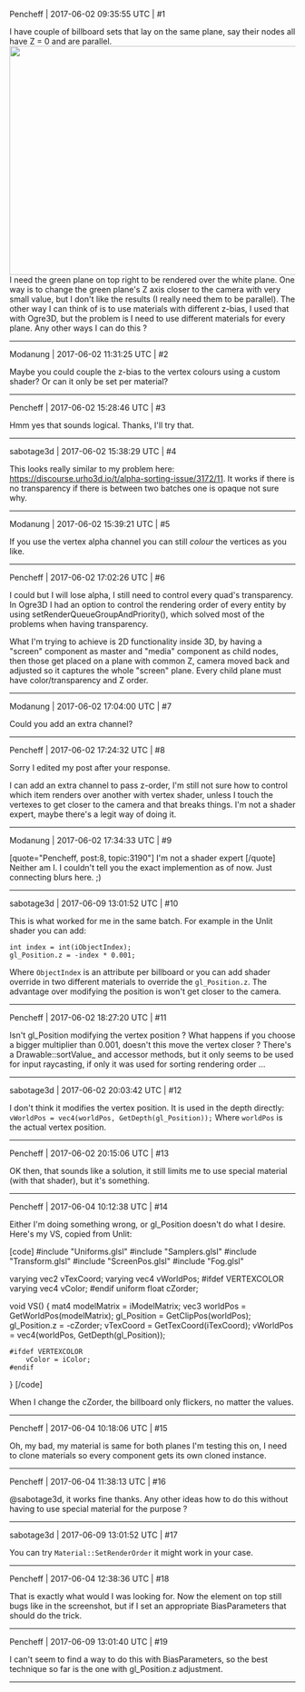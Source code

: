 Pencheff | 2017-06-02 09:35:55 UTC | #1

I have couple of billboard sets that lay on the same plane, say their nodes all have Z = 0 and are parallel.
<img src="//cdck-file-uploads-global.s3.dualstack.us-west-2.amazonaws.com/standard17/uploads/urho3d/original/1X/34d8f36607700192a0013bef068d9eeed1cce086.png" width="690" height="403">
I need the green plane on top right to be rendered over the white plane. One way is to change the green plane's Z axis closer to the camera with very small value, but I don't like the results (I really need them to be parallel). The other way I can think of is to use materials with different z-bias, I used that with Ogre3D, but the problem is I need to use different materials for every plane. 
Any other ways I can do this ?

-------------------------

Modanung | 2017-06-02 11:31:25 UTC | #2

Maybe you could couple the z-bias to the vertex colours using a custom shader? Or can it only be set per material?

-------------------------

Pencheff | 2017-06-02 15:28:46 UTC | #3

Hmm yes that sounds logical. Thanks, I'll try that.

-------------------------

sabotage3d | 2017-06-02 15:38:29 UTC | #4

This looks really similar to my problem here: https://discourse.urho3d.io/t/alpha-sorting-issue/3172/11.
It works if there is no transparency if there is between two batches one is opaque not sure why.

-------------------------

Modanung | 2017-06-02 15:39:21 UTC | #5

If you use the vertex alpha channel you can still _colour_ the vertices as you like.

-------------------------

Pencheff | 2017-06-02 17:02:26 UTC | #6

I could but I will lose alpha, I still need to control every quad's transparency.
In Ogre3D I had an option to control the rendering order of every entity by using setRenderQueueGroupAndPriority(), which solved most of the problems when having transparency.

What I'm trying to achieve is 2D functionality inside 3D, by having a "screen" component as master and "media" component as child nodes, then those get placed on a plane with common Z, camera moved back and adjusted so it captures the whole "screen" plane. Every child plane must have color/transparency and Z order.

-------------------------

Modanung | 2017-06-02 17:04:00 UTC | #7

Could you add an extra channel?

-------------------------

Pencheff | 2017-06-02 17:24:32 UTC | #8

Sorry I edited my post after your response.

I can add an extra channel to pass z-order, I'm still not sure how to control which item renders over another with vertex shader, unless I touch the vertexes to get closer to the camera and that breaks things. I'm not a shader expert, maybe there's a legit way of doing it.

-------------------------

Modanung | 2017-06-02 17:34:33 UTC | #9

[quote="Pencheff, post:8, topic:3190"]
I'm not a shader expert
[/quote]
Neither am I. I couldn't tell you the exact implemention as of now. Just connecting blurs here. ;)

-------------------------

sabotage3d | 2017-06-09 13:01:52 UTC | #10

This is what worked for me in the same batch. For example in the Unlit shader you can add:

    int index = int(iObjectIndex);
    gl_Position.z = -index * 0.001;

Where `ObjectIndex` is an attribute per billboard or you can add shader override in two different materials to override the `gl_Position.z`. The advantage over modifying the position is won't get closer to the camera.

-------------------------

Pencheff | 2017-06-02 18:27:20 UTC | #11

Isn't gl_Position modifying the vertex position ? What happens if you choose a bigger multiplier than 0.001, doesn't this move the vertex closer ?
There's a Drawable::sortValue_ and accessor methods, but it only seems to be used for input raycasting, if only it was used for sorting rendering order ...

-------------------------

sabotage3d | 2017-06-02 20:03:42 UTC | #12

I don't think it modifies the vertex position. It is used in the depth directly:
`vWorldPos = vec4(worldPos, GetDepth(gl_Position));`
Where `worldPos` is the actual vertex position.

-------------------------

Pencheff | 2017-06-02 20:15:06 UTC | #13

OK then, that sounds like a solution, it still limits me to use special material (with that shader), but it's something.

-------------------------

Pencheff | 2017-06-04 10:12:38 UTC | #14

Either I'm doing something wrong, or gl_Position doesn't do what I desire. Here's my VS, copied from Unlit:

[code]
#include "Uniforms.glsl"
#include "Samplers.glsl"
#include "Transform.glsl"
#include "ScreenPos.glsl"
#include "Fog.glsl"

varying vec2 vTexCoord;
varying vec4 vWorldPos;
#ifdef VERTEXCOLOR
    varying vec4 vColor;
#endif
uniform float cZorder;

void VS()
{
    mat4 modelMatrix = iModelMatrix;
    vec3 worldPos = GetWorldPos(modelMatrix);
    gl_Position = GetClipPos(worldPos);
    gl_Position.z = -cZorder;
    vTexCoord = GetTexCoord(iTexCoord);
    vWorldPos = vec4(worldPos, GetDepth(gl_Position));

    #ifdef VERTEXCOLOR
        vColor = iColor;
    #endif
}
[/code]

When I change the cZorder, the billboard only flickers, no matter the values.

-------------------------

Pencheff | 2017-06-04 10:18:06 UTC | #15

Oh, my bad, my material is same for both planes I'm testing this on, I need to clone materials so every component gets its own cloned instance.

-------------------------

Pencheff | 2017-06-04 11:38:13 UTC | #16

@sabotage3d, it works fine thanks. Any other ideas how to do this without having to use special material for the purpose ?

-------------------------

sabotage3d | 2017-06-09 13:01:52 UTC | #17

You can try `Material::SetRenderOrder` it might work in your case.

-------------------------

Pencheff | 2017-06-04 12:38:36 UTC | #18

That is exactly what would I was looking for. Now the element on top still bugs like in the screenshot, but if I set an appropriate BiasParameters that should do the trick.

-------------------------

Pencheff | 2017-06-09 13:01:40 UTC | #19

I can't seem to find a way to do this with BiasParameters, so the best technique so far is the one with gl_Position.z adjustment.

-------------------------

